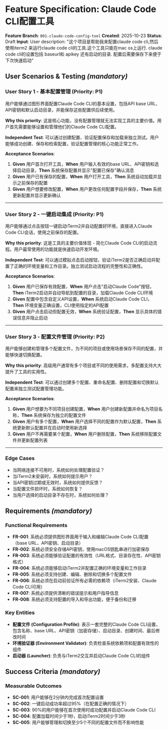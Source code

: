 # Feature Specification: Claude Code CLI配置工具

**Feature Branch**: `001-claude-code-config-tool`
**Created**: 2025-10-23
**Status**: Draft
**Input**: User description: "这个项目是帮助我来配置claude code cli,然后 使用iterm2 来运行claude code cli的工具.这个工具只能在mac os上运行. claude code cli的设置包括 baseurl和 apikey 还有启动的目录. 配置后需要保存下来便于下次快速启动"

## User Scenarios & Testing *(mandatory)*

### User Story 1 - 基本配置管理 (Priority: P1)

用户能够通过图形界面配置Claude Code CLI的基本设置，包括API base URL、API密钥和默认启动目录，并能保存这些配置供后续使用。

**Why this priority**: 这是核心功能，没有配置管理就无法实现工具的主要价值。用户首先需要能够设置和管理他们的Claude Code CLI配置。

**Independent Test**: 可以通过创建配置、验证配置保存和加载来独立测试。用户能够成功创建、保存和检索配置，验证配置管理的核心功能正常工作。

**Acceptance Scenarios**:

1. **Given** 用户首次打开工具，**When** 用户输入有效的base URL、API密钥和选择启动目录，**Then** 系统保存配置并显示"配置已保存"确认消息
2. **Given** 用户已有保存的配置，**When** 用户打开工具，**Then** 系统自动加载并显示之前保存的配置
3. **Given** 用户想要修改配置，**When** 用户更改任何配置字段并保存，**Then** 系统更新配置并显示更新确认

---

### User Story 2 - 一键启动集成 (Priority: P1)

用户能够通过点击按钮一键启动iTerm2并自动配置好环境，直接进入Claude Code CLI会话，使用之前保存的配置。

**Why this priority**: 这是工具的主要价值体现 - 简化Claude Code CLI的启动流程。用户最常使用的功能就是快速启动开发环境。

**Independent Test**: 可以通过模拟点击启动按钮，验证iTerm2是否正确启动并配置了正确的环境变量和工作目录。独立测试启动流程的完整性和正确性。

**Acceptance Scenarios**:

1. **Given** 用户已保存有效配置，**When** 用户点击"启动Claude Code"按钮，**Then** iTerm2启动并自动导航到配置的目录，加载Claude Code CLI环境
2. **Given** 配置中包含自定义API设置，**When** 系统启动Claude Code CLI，**Then** 环境变量正确设置，CLI使用指定的API配置
3. **Given** 用户点击启动但配置无效，**When** 系统验证配置，**Then** 显示具体的错误信息并阻止启动

---

### User Story 3 - 配置文件管理 (Priority: P2)

用户能够创建和管理多个配置文件，为不同的项目或使用场景保存不同的配置，并能够快速切换配置。

**Why this priority**: 高级用户通常有多个项目或不同的使用需求，多配置支持大大提升了工具的实用性。

**Independent Test**: 可以通过创建多个配置、重命名配置、删除配置和切换默认配置来独立测试配置管理功能。

**Acceptance Scenarios**:

1. **Given** 用户想要为不同项目创建配置，**When** 用户创建新配置并命名为项目名称，**Then** 系统保存为独立的配置文件
2. **Given** 用户有多个配置，**When** 用户选择不同的配置作为默认配置，**Then** 系统更新默认配置并在启动时使用新选择
3. **Given** 用户不再需要某个配置，**When** 用户删除配置，**Then** 系统移除配置文件并更新配置列表

---

### Edge Cases

- 当网络连接不可用时，系统如何处理配置验证？
- 当iTerm2未安装时，系统如何提示用户？
- 当API密钥过期或无效时，系统如何提供反馈？
- 当配置文件损坏时，系统如何恢复？
- 当用户选择的启动目录不存在时，系统如何处理？

## Requirements *(mandatory)*

### Functional Requirements

- **FR-001**: 系统必须提供图形界面用于输入和编辑Claude Code CLI配置（base URL、API密钥、启动目录）
- **FR-002**: 系统必须安全存储API密钥，使用macOS钥匙串进行加密保存
- **FR-003**: 系统必须能够验证配置的有效性（URL格式、目录存在性、API密钥格式）
- **FR-004**: 系统必须能够启动iTerm2并配置正确的环境变量和工作目录
- **FR-005**: 系统必须支持创建、编辑、删除和切换多个配置文件
- **FR-006**: 系统必须在启动前验证所有必需的依赖项（iTerm2安装、Claude Code CLI可用）
- **FR-007**: 系统必须提供清晰的错误提示和用户指导信息
- **FR-008**: 系统必须支持配置的导入和导出功能，便于备份和迁移

### Key Entities

- **配置文件 (Configuration Profile)**: 表示一套完整的Claude Code CLI设置，包含名称、base URL、API密钥（加密存储）、启动目录、创建时间、最后修改时间
- **环境验证器 (Environment Validator)**: 负责检查系统依赖项和配置有效性的组件
- **启动器 (Launcher)**: 负责与iTerm2交互并启动Claude Code CLI的组件

## Success Criteria *(mandatory)*

### Measurable Outcomes

- **SC-001**: 用户能够在2分钟内完成首次配置设置
- **SC-002**: 一键启动成功率超过95%（在配置正确的情况下）
- **SC-003**: 90%的用户能够在首次使用时成功配置并启动Claude Code CLI
- **SC-004**: 配置加载时间少于1秒，启动iTerm2时间少于3秒
- **SC-005**: 用户能够管理和切换至少5个不同的配置文件而不影响性能